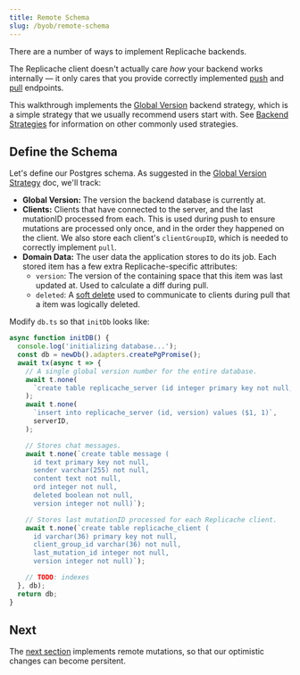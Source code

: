 ```yaml
---
title: Remote Schema
slug: /byob/remote-schema
---
```


There are a number of ways to implement Replicache backends.

The Replicache client doesn't actually care _how_ your backend works internally — it only cares that you provide correctly implemented [push](/reference/server-push.md) and [pull](/reference/server-pull.md) endpoints.

This walkthrough implements the [Global Version](/strategies/global-version) backend strategy, which is a simple strategy that we usually recommend users start with. See [Backend Strategies](/strategies/overview) for information on other commonly used strategies.

## Define the Schema

Let's define our Postgres schema. As suggested in the [Global Version Strategy](/strategies/global-version) doc, we'll track:

- **Global Version:** The version the backend database is currently at.
- **Clients:** Clients that have connected to the server, and the last mutationID processed from each. This is used during push to ensure mutations are processed only once, and in the order they happened on the client. We also store each client's `clientGroupID`, which is needed to correctly implement `pull`.
- **Domain Data:** The user data the application stores to do its job. Each stored item has a few extra Replicache-specific attributes:
  - `version`: The version of the containing space that this item was last updated at. Used to calculate a diff during pull.
  - `deleted`: A [soft delete](https://en.wiktionary.org/wiki/soft_deletion) used to communicate to clients during pull that a item was logically deleted.

Modify `db.ts` so that `initDb` looks like:

```ts
async function initDB() {
  console.log('initializing database...');
  const db = newDb().adapters.createPgPromise();
  await tx(async t => {
    // A single global version number for the entire database.
    await t.none(
      `create table replicache_server (id integer primary key not null, version integer)`,
    );
    await t.none(
      `insert into replicache_server (id, version) values ($1, 1)`,
      serverID,
    );

    // Stores chat messages.
    await t.none(`create table message (
      id text primary key not null,
      sender varchar(255) not null,
      content text not null,
      ord integer not null,
      deleted boolean not null,
      version integer not null)`);

    // Stores last mutationID processed for each Replicache client.
    await t.none(`create table replicache_client (
      id varchar(36) primary key not null,
      client_group_id varchar(36) not null,
      last_mutation_id integer not null,
      version integer not null)`);

    // TODO: indexes
  }, db);
  return db;
}
```

## Next

The [next section](./remote-mutations.md) implements remote mutations, so that our optimistic changes can become persitent.
